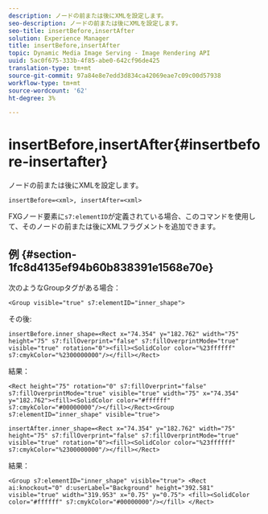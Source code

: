 ```yaml
---
description: ノードの前または後にXMLを設定します。
seo-description: ノードの前または後にXMLを設定します。
seo-title: insertBefore,insertAfter
solution: Experience Manager
title: insertBefore,insertAfter
topic: Dynamic Media Image Serving - Image Rendering API
uuid: 5ac0f675-333b-4f85-abe0-642cf96de425
translation-type: tm+mt
source-git-commit: 97a84e8e7edd3d834ca42069eae7c09c00d57938
workflow-type: tm+mt
source-wordcount: '62'
ht-degree: 3%

---
```



# insertBefore,insertAfter{#insertbefore-insertafter}

ノードの前または後にXMLを設定します。

`insertBefore=<xml>, insertAfter=<xml>`

FXGノード要素に`s7:elementID`が定義されている場合、このコマンドを使用して、そのノードの前または後にXMLフラグメントを追加できます。

## 例 {#section-1fc8d4135ef94b60b838391e1568e70e}

次のようなGroupタグがある場合：

`<Group visible="true" s7:elementID="inner_shape">`

その後:

`insertBefore.inner_shape=<Rect x="74.354" y="182.762" width="75" height="75" s7:fillOverprint="false" s7:fillOverprintMode="true" visible="true" rotation="0"><fill><SolidColor color="%23ffffff" s7:cmykColor="%2300000000"/></fill></Rect>`

結果：

`<Rect height="75" rotation="0" s7:fillOverprint="false" s7:fillOverprintMode="true" visible="true" width="75" x="74.354" y="182.762"><fill><SolidColor color="#ffffff" s7:cmykColor="#00000000"/></fill></Rect><Group s7:elementID="inner_shape" visible="true">`

`insertAfter.inner_shape=<Rect x="74.354" y="182.762" width="75" height="75" s7:fillOverprint="false" s7:fillOverprintMode="true" visible="true" rotation="0"><fill><SolidColor color="%23ffffff" s7:cmykColor="%2300000000"/></fill></Rect>`

結果：

`<Group s7:elementID="inner_shape" visible="true"> <Rect ai:knockout="0" d:userLabel="Background" height="392.581" visible="true" width="319.953" x="0.75" y="0.75"> <fill><SolidColor color="#ffffff" s7:cmykColor="#00000000"/></fill> </Rect>`
